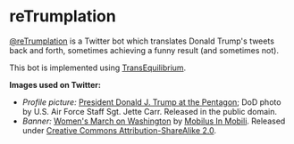 reTrumplation
=============

[@reTrumplation](https://twitter.com/reTrumplation) is a Twitter bot which translates Donald Trump's tweets back and forth, sometimes achieving a funny result (and sometimes not).

This bot is implemented using [TransEquilibrium](https://github.com/barisione/transequilibrium/).


**Images used on Twitter:**

* *Profile picture:* [President Donald J. Trump at the Pentagon](https://www.dvidshub.net/image/3127835/170127-d-gy869-006); DoD photo by U.S. Air Force Staff Sgt. Jette Carr. Released in the public domain.
* *Banner:* [Women's March on Washington](https://www.flickr.com/photos/mobili/32593123745/) by [Mobilus In Mobili](https://www.flickr.com/people/52257493@N00). Released under [Creative Commons Attribution-ShareAlike 2.0](https://creativecommons.org/licenses/by-sa/2.0/).
